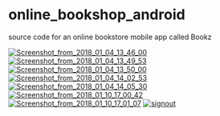 # online_bookshop_android
source code for an online bookstore mobile app called Bookz


<a href="https://imgbb.com/"><img src="https://image.ibb.co/hw6yXR/Screenshot_from_2018_01_04_13_46_00.png" alt="Screenshot_from_2018_01_04_13_46_00" border="0"></a>
<a href="https://imgbb.com/"><img src="https://image.ibb.co/iKa3z6/Screenshot_from_2018_01_04_13_49_53.png" alt="Screenshot_from_2018_01_04_13_49_53" border="0"></a>
<a href="https://imgbb.com/"><img src="https://image.ibb.co/ezP7Rm/Screenshot_from_2018_01_04_13_50_00.png" alt="Screenshot_from_2018_01_04_13_50_00" border="0"></a>
<a href="https://imgbb.com/"><img src="https://image.ibb.co/grH5CR/Screenshot_from_2018_01_04_14_02_53.png" alt="Screenshot_from_2018_01_04_14_02_53" border="0"></a>
<a href="https://imgbb.com/"><img src="https://image.ibb.co/k95gmm/Screenshot_from_2018_01_04_14_05_30.png" alt="Screenshot_from_2018_01_04_14_05_30" border="0"></a>
<a href="https://imgbb.com/"><img src="https://image.ibb.co/kvBMmm/Screenshot_from_2018_01_10_17_00_42.png" alt="Screenshot_from_2018_01_10_17_00_42" border="0"></a>
<a href="https://imgbb.com/"><img src="https://image.ibb.co/fo5QCR/Screenshot_from_2018_01_10_17_01_07.png" alt="Screenshot_from_2018_01_10_17_01_07" border="0"></a>
<a href="https://imgbb.com/"><img src="https://image.ibb.co/jtXGK6/signout.png" alt="signout" border="0"></a>

